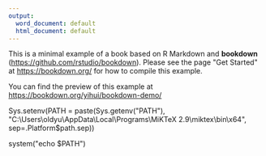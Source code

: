 ```yaml
---
output:
  word_document: default
  html_document: default
---
```

This is a minimal example of a book based on R Markdown and **bookdown** (https://github.com/rstudio/bookdown). Please see the page "Get Started" at https://bookdown.org/ for how to compile this example.

You can find the preview of this example at https://bookdown.org/yihui/bookdown-demo/


Sys.setenv(PATH = paste(Sys.getenv("PATH"), "C:\\Users\\oldyu\\AppData\\Local\\Programs\\MiKTeX 2.9\\miktex\\bin\\x64", sep=.Platform$path.sep))

system("echo $PATH")
